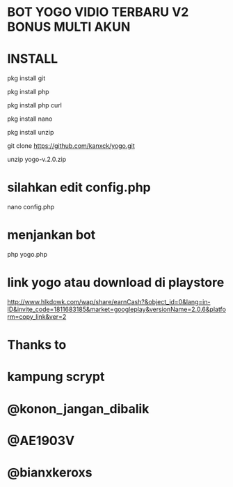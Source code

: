 # BOT YOGO VIDIO TERBARU V2 BONUS MULTI AKUN

# INSTALL

pkg install git

pkg install php

pkg install php curl

pkg install nano

pkg install unzip


git clone https://github.com/kanxck/yogo.git

unzip yogo-v.2.0.zip

# silahkan edit config.php

nano config.php

# menjankan bot

php yogo.php


# link yogo atau download di playstore


http://www.hlkdowk.com/wap/share/earnCash?&object_id=0&lang=in-ID&invite_code=1811683185&market=googleplay&versionName=2.0.6&platform=copy_link&ver=2


# Thanks to

# kampung scrypt

# @konon_jangan_dibalik

# @AE1903V

# @bianxkeroxs




